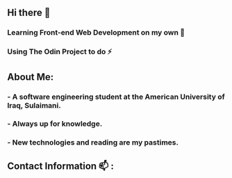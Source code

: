 ## Hi there 👋

### Learning Front-end Web Development on my own  🌱
### Using The Odin Project to do ⚡

## About Me:
### - A software engineering student at the American University of Iraq, Sulaimani. 
### - Always up for knowledge. 
### - New technologies and reading are my pastimes.

## Contact Information 📫 :

<!--
**RidhaMuneer/RidhaMuneer** is a ✨ _special_ ✨ repository because its `README.md` (this file) appears on your GitHub profile.

Here are some ideas to get you started:

- 🔭 I’m currently working on ...
- 🌱 I’m currently learning ...
- 👯 I’m looking to collaborate on ...
- 🤔 I’m looking for help with ...
- 💬 Ask me about ...
- 📫 How to reach me: ...
- 😄 Pronouns: ...
- ⚡ Fun fact: ...
-->
